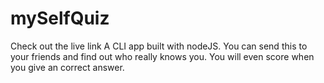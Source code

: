 # mySelfQuiz
Check out the live link
A CLI app built with nodeJS. You can send this to your friends and find out who really knows you. You will even score when you give an correct answer.
